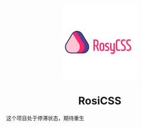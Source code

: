 <p align="center"><img src="./img/RosyLogo.png" width="200"></p>
<h1 align="center">RosiCSS</h1>

<p>这个项目处于停滞状态，期待重生</p>
